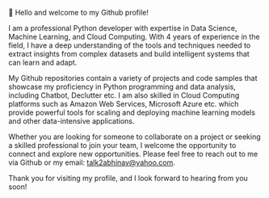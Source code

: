 👋 Hello and welcome to my Github profile! 

I am a professional Python developer with expertise in Data Science, Machine Learning, and Cloud Computing. With 4 years of experience in the field, I have a deep understanding of the tools and techniques needed to extract insights from complex datasets and build intelligent systems that can learn and adapt.

My Github repositories contain a variety of projects and code samples that showcase my proficiency in Python programming and data analysis, including Chatbot, Declutter etc. I am also skilled in Cloud Computing platforms such as Amazon Web Services, Microsoft Azure etc. which provide powerful tools for scaling and deploying machine learning models and other data-intensive applications.

Whether you are looking for someone to collaborate on a project or seeking a skilled professional to join your team, I welcome the opportunity to connect and explore new opportunities. Please feel free to reach out to me via Github or my email: talk2abhinav@yahoo.com.

Thank you for visiting my profile, and I look forward to hearing from you soon!

<!---
look4abhinav/look4abhinav is a ✨ special ✨ repository because its `README.md` (this file) appears on your GitHub profile.
You can click the Preview link to take a look at your changes.
--->
